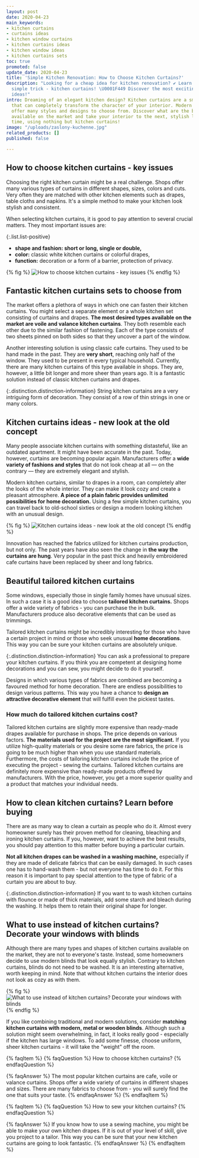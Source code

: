 ```yaml
---
layout: post
date: 2020-04-23
main_keywords:
- kitchen curtains
- curtains ideas
- kitchen window curtains
- kitchen curtains ideas
- kitchen window ideas
- kitchen curtains sets
toc: true
promoted: false
update_date: 2020-04-23
title: 'Simple Kitchen Renovation: How to Choose Kitchen Curtains?'
description: "Looking for a cheap idea for kitchen renovation? ✔️ Learn a ridiculously
  simple trick - kitchen curtains! \U0001F449 Discover the most exciting kitchen window
  ideas!"
intro: Dreaming of an elegant kitchen design? Kitchen curtains are a small detail
  that can completely transform the character of your interior. Modern manufacturers
  offer many styles and designs to choose from. Discover what are the best models
  available on the market and take your interior to the next, stylish level in no
  time, using nothing but kitchen curtains!
image: "/uploads/zaslony-kuchenne.jpg"
related_products: []
published: false

---
```

## How to choose kitchen curtains - key issues

Choosing the right kitchen curtain might be a real challenge. Shops offer many various types of curtains in different shapes, sizes, colors and cuts. Very often they are matched with other kitchen elements such as drapes, table cloths and napkins. It's a simple method to make your kitchen look stylish and consistent.

When selecting kitchen curtains, it is good to pay attention to several crucial matters. They most important issues are:

{:.list.list-positive}

* **shape and fashion: short or long, single or double,**
* **color:** classic white kitchen curtains or colorful drapes,
* **function:** decoration or a form of a barrier, protection of privacy.

{% fig %}
![How to choose kitchen curtains - key issues](/uploads/jakie-firanki-wybrac.jpg "How to choose kitchen curtains - key issues")
{% endfig %}

## Fantastic kitchen curtains sets to choose from

The market offers a plethora of ways in which one can fasten their kitchen curtains. You might select a separate element or a whole kitchen set consisting of curtains and drapes. **The most desired types available on the market are voile and valance kitchen curtains**. They both resemble each other due to the similar fashion of fastening. Each of the type consists of two sheets pinned on both sides so that they uncover a part of the window.

Another interesting solution is using classic cafe curtains. They used to be hand made in the past. They are **very short**, reaching only half of the window. They used to be present in every typical household. Currently, there are many kitchen curtains of this type available in shops. They are, however, a little bit longer and more sheer than years ago. It is a fantastic solution instead of classic kitchen curtains and drapes.

{:.distinction.distinction-information}
String kitchen curtains are a very intriguing form of decoration. They consist of a row of thin strings in one or many colors.

## Kitchen curtains ideas - new look at the old concept

Many people associate kitchen curtains with something distasteful, like an outdated apartment. It might have been accurate in the past. Today, however, curtains are becoming popular again. Manufacturers offer a **wide variety of fashions and styles** that do not look cheap at all — on the contrary — they are extremely elegant and stylish.

Modern kitchen curtains, similar to drapes in a room, can completely alter the looks of the whole interior. They can make it look cozy and create a pleasant atmosphere. **A piece of a plain fabric provides unlimited possibilities for home decoration.** Using a few simple kitchen curtains, you can travel back to old-school sixties or design a modern looking kitchen with an unusual design.

{% fig %}
![Kitchen curtains ideas - new look at the old concept](/uploads/zaluzje-kuchenne.jpg "Kitchen curtains ideas - new look at the old concept")
{% endfig %}

Innovation has reached the fabrics utilized for kitchen curtains production, but not only. The past years have also seen the change in **the way the curtains are hung**. Very popular in the past thick and heavily embroidered cafe curtains have been replaced by sheer and long fabrics.

## Beautiful tailored kitchen curtains

Some windows, especially those in single family homes have unusual sizes. In such a case it is a good idea to choose **tailored kitchen curtains.** Shops offer a wide variety of fabrics - you can purchase the in bulk. Manufacturers produce also decorative elements that can be used as trimmings.

Tailored kitchen curtains might be incredibly interesting for those who have a certain project in mind or those who seek unusual **home decorations**. This way you can be sure your kitchen curtains are absolutely unique.

{:.distinction.distinction-information}
You can ask a professional to prepare your kitchen curtains. If you think you are competent at designing home decorations and you can sew, you might decide to do it yourself.

Designs in which various types of fabrics are combined are becoming a favoured method for home decoration. There are endless possibilities to design various patterns. This way you have a chance to **design an attractive decorative element** that will fulfill even the pickiest tastes.

### How much do tailored kitchen curtains cost?

Tailored kitchen curtains are slightly more expensive than ready-made drapes available for purchase in shops. The price depends on various factors. **The materials used for the project are the most significant.** If you utilize high-quality materials or you desire some rare fabrics, the price is going to be much higher than when you use standard materials. Furthermore, the costs of tailoring kitchen curtains include the price of executing the project - sewing the curtains. Tailored kitchen curtains are definitely more expensive than ready-made products offered by manufacturers. With the price, however, you get a more superior quality and a product that matches your individual needs.

## How to clean kitchen curtains? Learn before buying

There are as many way to clean a curtain as people who do it. Almost every homeowner surely has their proven method for cleaning, bleaching and ironing kitchen curtains. If you, however, want to achieve the best results, you should pay attention to this matter before buying a particular curtain.

**Not all kitchen drapes can be washed in a washing machine,** especially if they are made of delicate fabrics that can be easily damaged. In such cases one has to hand-wash them - but not everyone has time to do it. For this reason it is important to pay special attention to the type of fabric of a curtain you are about to buy.

{:.distinction.distinction-information}
If you want to to wash kitchen curtains with flounce or made of thick materials, add some starch and bleach during the washing. It helps them to retain their original shape for longer.

## What to use instead of kitchen curtains? Decorate your windows with blinds

Although there are many types and shapes of kitchen curtains available on the market, they are not to everyone's taste. Instead, some homeowners decide to use modern blinds that look equally stylish. Contrary to kitchen curtains, blinds do not need to be washed. It is an interesting alternative, worth keeping in mind. Note that without kitchen curtains the interior does not look as cozy as with them.

{% fig %}
![What to use instead of kitchen curtains? Decorate your windows with blinds](/uploads/kuchnia-zaluzje1.jpg "What to use instead of kitchen curtains? Decorate your windows with blinds")
{% endfig %}

If you like combining traditional and modern solutions, consider **matching kitchen curtains with modern, metal or wooden blinds**. Although such a solution might seem overwhelming, in fact, it looks really good - especially if the kitchen has large windows. To add some finesse, choose uniform, sheer kitchen curtains - it will take the "weight" off the room.

{% faqItem %}
{% faqQuestion %}
How to choose kitchen curtains?
{% endfaqQuestion %}

{% faqAnswer %}
The most popular kitchen curtains are cafe, voile or valance curtains. Shops offer a wide variety of curtains in different shapes and sizes. There are many fabrics to choose from - you will surely find the one that suits your taste.
{% endfaqAnswer %}
{% endfaqItem %}

{% faqItem %}
{% faqQuestion %}
How to sew your kitchen curtains?
{% endfaqQuestion %}

{% faqAnswer %}
If you know how to use a sewing machine, you might be able to make your own kitchen drapes. If it is out of your level of skill, give you project to a tailor. This way you can be sure that your new kitchen curtains are going to look fantastic.
{% endfaqAnswer %}
{% endfaqItem %}